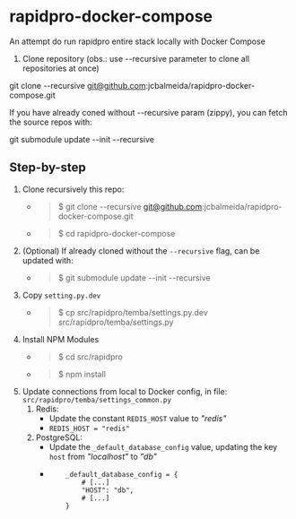 # rapidpro-docker-compose
An attempt do run rapidpro entire stack locally with Docker Compose

1. Clone repository (obs.: use --recursive parameter to clone all repositories at once)

git clone --recursive git@github.com:jcbalmeida/rapidpro-docker-compose.git

If you have already coned without --recursive param (zippy), you can fetch the source repos with:

git submodule update --init --recursive

## Step-by-step
1. Clone recursively this repo:
    - > $ git clone --recursive git@github.com:jcbalmeida/rapidpro-docker-compose.git
    - > $ cd rapidpro-docker-compose
2. (Optional) If already cloned without the `--recursive` flag, can be updated with:
    - > $ git submodule update --init --recursive
3. Copy `setting.py.dev`
    - > $ cp src/rapidpro/temba/settings.py.dev src/rapidpro/temba/settings.py
4. Install NPM Modules
    - > $ cd src/rapidpro
    - > $ npm install 
5. Update connections from local to Docker config, in file: `src/rapidpro/temba/settings_common.py`
    1. Redis:
        - Update the constant `REDIS_HOST` value to _"redis"_
        - `REDIS_HOST = "redis"`
    2. PostgreSQL:
        - Update the `_default_database_config` value, updating the key `host` from _"localhost"_ to _"db"_
        -   ```
                _default_database_config = {
                    # [...]
                    "HOST": "db",
                    # [...]
                }
            ```
